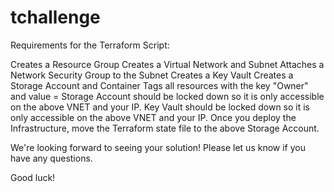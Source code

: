 # tchallenge
Requirements for the Terraform Script:

Creates a Resource Group
Creates a Virtual Network and Subnet
Attaches a Network Security Group to the Subnet
Creates a Key Vault
Creates a Storage Account and Container
Tags all resources with the key "Owner" and value = <your name>
Storage Account should be locked down so it is only accessible on the above VNET and your IP.
Key Vault should be locked down so it is only accessible on the above VNET and your IP.
Once you deploy the Infrastructure, move the Terraform state file to the above Storage Account.

We're looking forward to seeing your solution! Please let us know if you have any questions.

Good luck!
